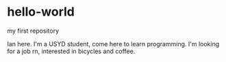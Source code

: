 # hello-world
my first repository

Ian here. I'm a USYD student, come here to learn programming.
I'm looking for a job rn, interested in bicycles and coffee.
